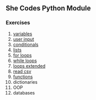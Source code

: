 ## She Codes Python Module

### Exercises

1. [variables](/variables_input.py)
1. [user input](/variables_input.py)
1. [conditionals](/conditionals.py)
1. [lists](/lists.py)
1. [for loops](/for_loops.py)
1. [while loops](/while_loops.py)
1. [loops extended](/loops_extended.py)
1. [read csv](/read_csv.py)
1. [functions](/functions.py)
1. dictionaries
1. OOP
1. databases
